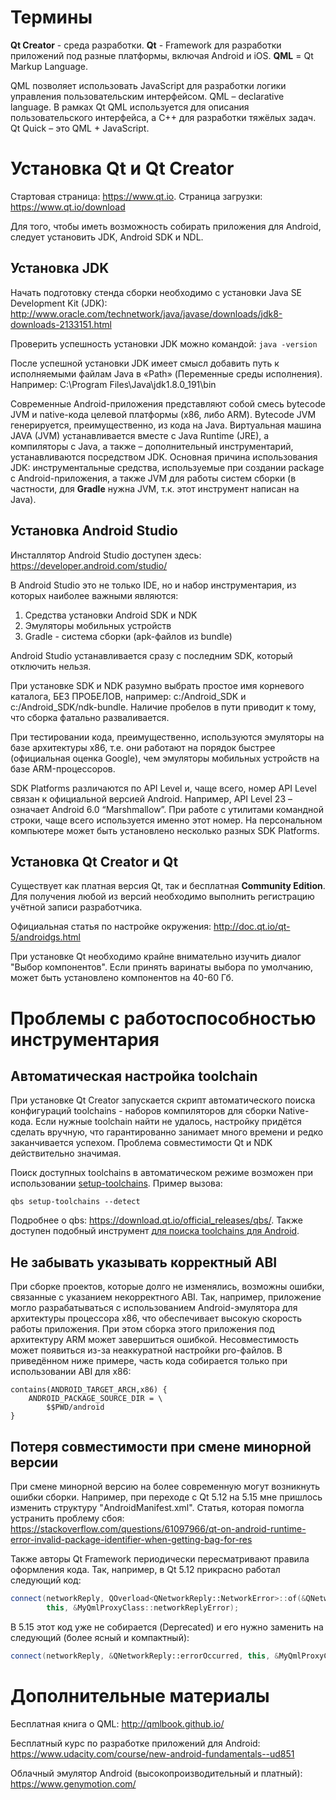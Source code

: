 # Термины

**Qt Creator** - среда разработки. **Qt** - Framework для разработки приложений под разные платформы, включая Android и iOS. **QML** = Qt Markup Language.

QML позволяет использовать JavaScript для разработки логики управления пользовательским интерфейсом. QML – declarative language.
В рамках Qt QML используется для описания пользовательского интерфейса, а C++ для разработки тяжёлых задач. Qt Quick – это QML + JavaScript.

# Установка Qt и Qt Creator

Стартовая страница: https://www.qt.io. Страница загрузки: https://www.qt.io/download

Для того, чтобы иметь возможность собирать приложения для Android, следует установить JDK, Android SDK и NDL.

## Установка JDK

Начать подготовку стенда сборки необходимо с установки Java SE Development Kit (JDK): http://www.oracle.com/technetwork/java/javase/downloads/jdk8-downloads-2133151.html

Проверить успешность установки JDK можно командой: `java -version`

После успешной установки JDK имеет смысл добавить путь к исполняемыми файлам Java в «Path» (Переменные среды исполнения). Например: C:\Program Files\Java\jdk1.8.0_191\bin

Современные Android-приложения представляют собой смесь bytecode JVM и native-кода целевой платформы (x86, либо ARM). Bytecode JVM генерируется, преимущественно, из кода на Java. Виртуальная машина JAVA (JVM) устанавливается вместе c Java Runtime (JRE), а компиляторы с Java, а также – дополнительный инструментарий, устанавливаются посредством JDK.
Основная причина использования JDK: инструментальные средства, используемые при создании package с Android-приложения, а также JVM для работы систем сборки (в частности, для **Gradle** нужна JVM, т.к. этот инструмент написан на Java).

## Установка Android Studio

Инсталлятор Android Studio доступен здесь: https://developer.android.com/studio/

В Android Studio это не только IDE, но и набор инструментария, из которых наиболее важными являются:

1. Средства установки Android SDK и NDK
2. Эмуляторы мобильных устройств
3. Gradle - система сборки (apk-файлов из bundle)

Android Studio устанавливается сразу с последним SDK, который отключить нельзя.

При установке SDK и NDK разумно выбрать простое имя корневого каталога, БЕЗ ПРОБЕЛОВ, например: c:/Android_SDK и c:/Android_SDK/ndk-bundle. Наличие пробелов в пути приводит к тому, что сборка фатально разваливается.

При тестировании кода, преимущественно, используются эмуляторы на базе архитектуры x86, т.е. они работают на порядок быстрее (официальная оценка Google), чем эмуляторы мобильных устройств на базе ARM-процессоров.

SDK Platforms различаются по API Level и, чаще всего, номер API Level связан к официальной версией Android. Например, API Level 23 – означает Android 6.0 “Marshmallow”. При работе с утилитами командной строки, чаще всего используется именно этот номер. На персональном компьютере может быть установлено несколько разных SDK Platforms.

## Установка Qt Creator и Qt

Существует как платная версия Qt, так и бесплатная **Community Edition**. Для получения любой из версий необходимо выполнить регистрацию учётной записи разработчика.

Официальная статья по настройке окружения: http://doc.qt.io/qt-5/androidgs.html

При установке Qt необходимо крайне внимательно изучить диалог "Выбор компонентов". Если принять варинаты выбора по умолчанию, может быть установлено компонентов на 40-60 Гб.

# Проблемы с работоспособностью инструментария

## Автоматическая настройка toolchain

При установке Qt Creator запускается скрипт автоматического поиска конфигураций toolchains - наборов компиляторов для сборки Native-кода. Если нужные toolchain найти не удалось, настройку придётся сделать вручную, что гарантированно занимает много времени и редко заканчивается успехом. Проблема совместимости Qt и NDK действительно значимая.

Поиск доступных toolchains в автоматическом режиме возможен при использовании [setup-toolchains](https://doc.qt.io/qbs/cli-setup-toolchains.html). Пример вызова:

```
qbs setup-toolchains --detect
```

Подробнее о qbs: https://download.qt.io/official_releases/qbs/. Также доступен подобный инструмент [для поиска toolchains для Android](https://doc.qt.io/qbs/cli-setup-android.html).

## Не забывать указывать корректный ABI

При сборке проектов, которые долго не изменялись, возможны ошибки, связанные с указанием некорректного ABI. Так, например, приложение могло разрабатываться с использованием Android-эмулятора для архитектуры процессора x86, что обеспечивает высокую скорость работы приложения. При этом сборка этого приложения под архитектуру ARM может завершиться ошибкой. Несовместимость может появиться из-за неаккуратной настройки pro-файлов. В приведённом ниже примере, часть кода собирается только при использовании ABI для x86: 

```
contains(ANDROID_TARGET_ARCH,x86) {
    ANDROID_PACKAGE_SOURCE_DIR = \
        $$PWD/android
}
```

## Потеря совместимости при смене минорной версии

При смене минорной версию на более современную могут возникнуть ошибки сборки. Например, при переходе с Qt 5.12 на 5.15 мне пришлось изменить структуру "AndroidManifest.xml". Статья, которая помогла устранить проблему сбоя:
https://stackoverflow.com/questions/61097966/qt-on-android-runtime-error-invalid-package-identifier-when-getting-bag-for-res

Также авторы Qt Framework периодически пересматривают правила оформления кода. Так, например, в Qt 5.12 прикрасно работал следующий код:

```cpp
connect(networkReply, QOverload<QNetworkReply::NetworkError>::of(&QNetworkReply::error),
        this, &MyQmlProxyClass::networkReplyError);
```

В 5.15 этот код уже не собирается (Deprecated) и его нужно заменить на следующий (более ясный и компактный):

```cpp
connect(networkReply, &QNetworkReply::errorOccurred, this, &MyQmlProxyClass::networkReplyError);
```


# Дополнительные материалы

Бесплатная книга о QML: http://qmlbook.github.io/

Бесплатный курс по разработке приложений для Android: https://www.udacity.com/course/new-android-fundamentals--ud851

Облачный эмулятор Android (высокопроизводительный и платный): https://www.genymotion.com/
